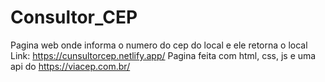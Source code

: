 # Consultor_CEP
Pagina web onde informa o numero do cep do local e ele retorna o local
Link: https://cunsultorcep.netlify.app/
Pagina feita com html, css, js e uma api do https://viacep.com.br/
